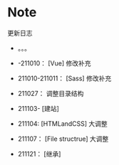 # Note

  更新日志

+ 。。。

+ -211010：
    [Vue] 修改补充

+ 211010-211011：
    [Sass] 修改补充
  
+ 211027：
    调整目录结构

+ 211103-
    [建站]

+ 211104:
    [HTMLandCSS] 大调整

+ 211107：
    [File structrue] 大调整

+ 211121：
    [继承]